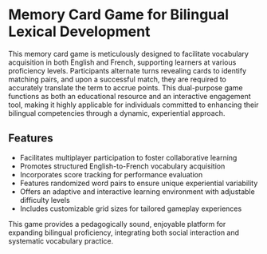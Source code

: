# Memory Card Game for Bilingual Lexical Development

This memory card game is meticulously designed to facilitate vocabulary acquisition in both English and French, supporting learners at various proficiency levels. Participants alternate turns revealing cards to identify matching pairs, and upon a successful match, they are required to accurately translate the term to accrue points. This dual-purpose game functions as both an educational resource and an interactive engagement tool, making it highly applicable for individuals committed to enhancing their bilingual competencies through a dynamic, experiential approach.

## Features

- Facilitates multiplayer participation to foster collaborative learning
- Promotes structured English-to-French vocabulary acquisition
- Incorporates score tracking for performance evaluation
- Features randomized word pairs to ensure unique experiential variability
- Offers an adaptive and interactive learning environment with adjustable difficulty levels
- Includes customizable grid sizes for tailored gameplay experiences

This game provides a pedagogically sound, enjoyable platform for expanding bilingual proficiency, integrating both social interaction and systematic vocabulary practice.

